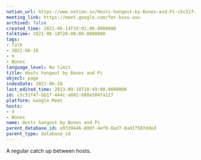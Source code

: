```yaml
---
notion_url: https://www.notion.so/Hosts-hangout-by-Bones-and-Pi-c5c51f47bb17444ca802688e5847a127
meeting_link: https://meet.google.com/fmt-ksxu-uuv
archived: false
created_time: 2021-06-14T19:01:00.0000000
talktime: 2021-06-18T20:00:00.0000000
tags:
- Talk
- 2021-06-18
- π
- Bones
language_level: No limit
title: Hosts hangout by Bones and Pi
object: page
indexDate: 2021-06-18
last_edited_time: 2023-09-18T10:49:00.0000000
id: c5c51f47-bb17-444c-a802-688e5847a127
platform: Google Meet
hosts:
- π
- Bones
name: Hosts hangout by Bones and Pi
parent_database_id: e9339446-880f-4ef0-8ad7-8ad1f507dded
parent_type: database_id
---
```


A regular catch up between hosts.



